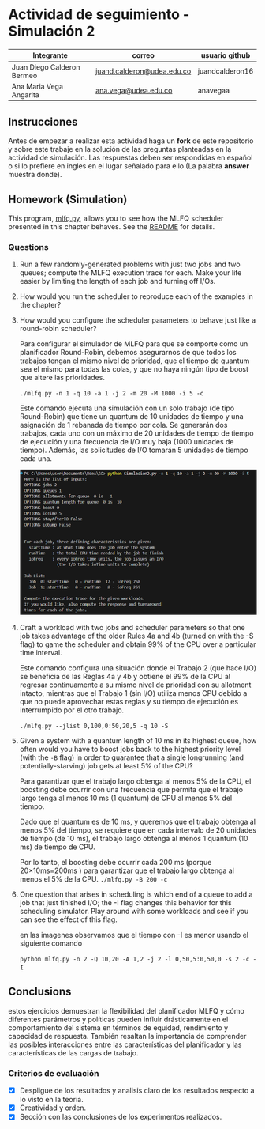# Actividad de seguimiento - Simulación 2

|Integrante|correo|usuario github|
|---|---|---|
|Juan Diego Calderon Bermeo|juand.calderon@udea.edu.co|juandcalderon16|
|Ana Maria Vega Angarita|ana.vega@udea.edu.co|anavegaa|

## Instrucciones

Antes de empezar a realizar esta actividad haga un **fork** de este repositorio y sobre este trabaje en la solución de las preguntas planteadas en la actividad de simulación. Las respuestas deben ser respondidas en español o si lo prefiere en ingles en el lugar señalado para ello (La palabra **answer** muestra donde).


## Homework (Simulation)

This program, [mlfq.py](mlfq.py), allows you to see how the MLFQ scheduler presented in this chapter behaves. See the [README](https://github.com/remzi-arpacidusseau/ostep-homework/blob/master/cpu-sched-mlfq/README.md) for details.


### Questions

1. Run a few randomly-generated problems with just two jobs and two queues; compute the MLFQ execution trace for each. Make your life easier by limiting the length of each job and turning off I/Os.

2. How would you run the scheduler to reproduce each of the examples in the chapter?


3. How would you configure the scheduler parameters to behave just like a round-robin scheduler?

   Para configurar el simulador de MLFQ para que se comporte como
 un planificador Round-Robin, debemos asegurarnos de que todos los trabajos 
tengan el mismo nivel de prioridad, que el tiempo de quantum sea el mismo para todas las colas, y que no 
haya ningún tipo de boost que altere las prioridades.


   `./mlfq.py -n 1 -q 10 -a 1 -j 2 -m 20 -M 1000 -i 5 -c`

   Este comando ejecuta una simulación con un solo trabajo (de tipo Round-Robin) que tiene un quantum de 10 unidades de tiempo y una asignación de 1 rebanada de tiempo por cola. Se generarán dos trabajos, cada uno con un máximo de 20 unidades de tiempo de tiempo de ejecución y una frecuencia de I/O muy baja (1000 unidades de tiempo). Además, las solicitudes de I/O tomarán 5 unidades de tiempo cada una.

   ![Captura de pantalla de la aplicación](images/punto3.png)

5. Craft a workload with two jobs and scheduler parameters so that one job takes advantage of the older Rules 4a and 4b (turned on
with the -S flag) to game the scheduler and obtain 99% of the CPU over a particular time interval.

   Este comando configura una situación donde el Trabajo 2 (que hace I/O) se beneficia de las Reglas 4a y 4b y obtiene el 99% de la CPU al regresar continuamente a su mismo nivel de prioridad con su allotment intacto, mientras que el Trabajo 1 (sin I/O) utiliza menos CPU debido a que no puede aprovechar estas reglas y su tiempo de ejecución es interrumpido por el otro trabajo.

   `./mlfq.py --jlist 0,100,0:50,20,5 -q 10 -S`

6. Given a system with a quantum length of 10 ms in its highest queue, how often would you have to boost jobs back to the highest priority level (with the `-B` flag) in order to guarantee that a single longrunning (and potentially-starving) job gets at least 5% of the CPU?

   Para garantizar que el trabajo largo obtenga al menos 5% de la CPU, el boosting debe ocurrir con una frecuencia que permita que el trabajo largo tenga al menos 10 ms (1 quantum) de CPU al menos 5% del tiempo.

   Dado que el quantum es de 10 ms, y queremos que el trabajo obtenga al menos 5% del tiempo, se requiere que en cada intervalo de 20 unidades de tiempo (de 10 ms), el trabajo largo obtenga al menos 1 quantum (10 ms) de tiempo de CPU.

   Por lo tanto, el boosting debe ocurrir cada 200 ms (porque 20×10ms=200ms ) para garantizar que el trabajo largo obtenga al menos el 5% de la CPU.
   `./mlfq.py -B 200 -c`

7. One question that arises in scheduling is which end of a queue to add a job that just finished I/O; the -I flag changes this behavior
for this scheduling simulator. Play around with some workloads and see if you can see the effect of this flag.

   en las imagenes observamos que el tiempo con -I es menor usando el siguiente comando 

   `python mlfq.py -n 2 -Q 10,20 -A 1,2 -j 2 -l 0,50,5:0,50,0 -s 2 -c -I`

   

## Conclusions

estos ejercicios demuestran la flexibilidad del planificador MLFQ y cómo diferentes parámetros y políticas pueden influir drásticamente en el comportamiento del sistema en términos de equidad, rendimiento y capacidad de respuesta. También resaltan la importancia de comprender las posibles interacciones entre las características del planificador y las características de las cargas de trabajo.


### Criterios de evaluación
- [x] Despligue de los resultados y analisis claro de los resultados respecto a lo visto en la teoria.
- [x] Creatividad y orden.
- [x] Sección con las conclusiones de los experimentos realizados.
